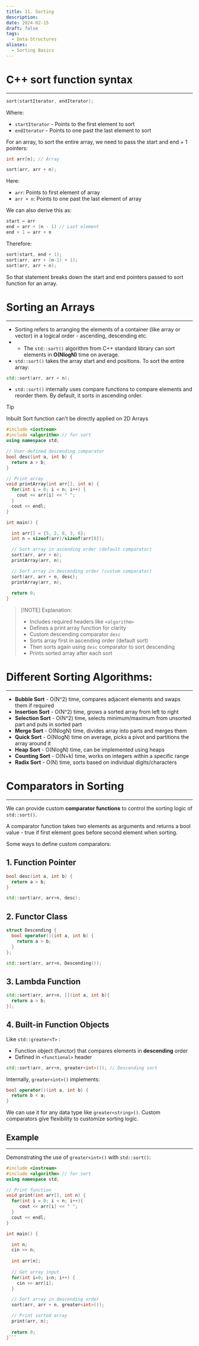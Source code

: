 ```yaml
---
title: 11. Sorting
description: 
date: 2024-02-15
draft: false
tags:
  - Data-Structures
aliases:
  - Sorting Basics
---
```

# C++ sort function syntax
---
```cpp
sort(startIterator, endIterator);
```

Where:
- `startIterator` - Points to the first element to sort
- `endIterator` - Points to one past the last element to sort

For an array, to sort the entire array, we need to pass the start and end + 1 pointers:

```cpp
int arr[n]; // Array 

sort(arr, arr + n);
```

Here:
- `arr`: Points to first element of array
- `arr + n`: Points to one past the last element of array

We can also derive this as:

```cpp
start = arr 
end = arr + (n - 1) // Last element
end + 1 = arr + n
```

Therefore:

```cpp
sort(start, end + 1);
sort(arr, arr + (n-1) + 1);
sort(arr, arr + n);
```

So that statement breaks down the start and end pointers passed to sort function for an array.
# Sorting an Arrays 
---
- Sorting refers to arranging the elements of a container (like array or vector) in a logical order - ascending, descending etc.
- - The `std::sort()` algorithm from C++ standard library can sort elements in **O(NlogN)** time on average.
- `std::sort()` takes the array start and end positions. To sort the entire array:

```cpp
std::sort(arr, arr + n);
```

- `std::sort()` internally uses compare functions to compare elements and reorder them. By default, it sorts in ascending order.

> [!TIP]
> Inbuilt Sort function can’t be directly applied on 2D Arrays

```cpp
#include <iostream>
#include <algorithm> // for sort
using namespace std;

// User-defined descending comparator 
bool desc(int a, int b) {
  return a > b;
}

// Print array 
void printArray(int arr[], int n) {
  for(int i = 0; i < n; i++) {
    cout << arr[i] << " "; 
  }
  cout << endl;
}

int main() {

  int arr[] = {5, 2, 8, 3, 6}; 
  int n = sizeof(arr)/sizeof(arr[0]);

  // Sort array in ascending order (default comparator)
  sort(arr, arr + n); 
  printArray(arr, n);

  // Sort array in descending order (custom comparator)
  sort(arr, arr + n, desc);
  printArray(arr, n);
  
  return 0;
}
```

> [!NOTE] Explanation:
> - Includes required headers like `<algorithm>`
> - Defines a print array function for clarity
> - Custom descending comparator `desc`
> - Sorts array first in ascending order (default sort)
> - Then sorts again using `desc` comparator to sort descending
> - Prints sorted array after each sort

# Different Sorting Algorithms: 
---
- **Bubble Sort** - O(N^2) time, compares adjacent elements and swaps them if required
- **Insertion Sort** - O(N^2) time, grows a sorted array from left to right
- **Selection Sort** - O(N^2) time, selects minimum/maximum from unsorted part and puts in sorted part
- **Merge Sort** - O(NlogN) time, divides array into parts and merges them
- **Quick Sort** - O(NlogN) time on average, picks a pivot and partitions the array around it
- **Heap Sort** - O(NlogN) time, can be implemented using heaps
- **Counting Sort** - O(N+k) time, works on integers within a specific range
- **Radix Sort** - O(N) time, sorts based on individual digits/characters

# Comparators in Sorting
---
We can provide custom **comparator functions** to control the sorting logic of `std::sort()`.

A comparator function takes two elements as arguments and returns a bool value - true if first element goes before second element when sorting.

Some ways to define custom comparators:

## 1. Function Pointer

```cpp
bool desc(int a, int b) {
  return a > b; 
}

std::sort(arr, arr+n, desc);
```

## 2. Functor Class

```cpp
struct Descending {
  bool operator()(int a, int b) {
    return a > b;
  }  
};

std::sort(arr, arr+n, Descending()); 
```

## 3. Lambda Function 

```cpp 
std::sort(arr, arr+n, [](int a, int b){
  return a > b; 
});
```

## 4. Built-in Function Objects

Like `std::greater<T>` : 

- Function object (functor) that compares elements in **descending** order
- Defined in `<functional>` header

```cpp
std::sort(arr, arr+n, greater<int>()); // Descending sort 
```

Internally, `greater<int>()` implements:

```cpp
bool operator()(int a, int b) {
  return b < a; 
}
```

We can use it for any data type like `greater<string>()`. Custom comparators give flexibility to customize sorting logic.


## Example
---
Demonstrating the use of `greater<int>()` with `std::sort()`:

```cpp
#include <iostream>
#include <algorithm> // for sort 
using namespace std;

// Print function 
void print(int arr[], int n) {
  for(int i = 0; i < n; i++){
     cout << arr[i] << " ";  
  }
  cout << endl; 
}

int main() {

  int n;
  cin >> n;
  
  int arr[n];
  
  // Get array input
  for(int i=0; i<n; i++) {
    cin >> arr[i]; 
  }

  // Sort array in descending order  
  sort(arr, arr + n, greater<int>());

  // Print sorted array 
  print(arr, n);
  
  return 0;
}```
